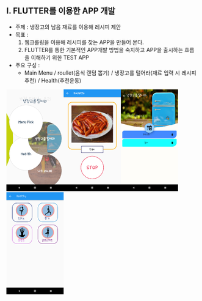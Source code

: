 ## I. FLUTTER를 이용한 APP 개발
- 주제 : 냉장고의 남음 재료를 이용해 레시피 제안
- 목표 : 
    1. 웹크롤링을 이용해 레시피를 찾는 APP을 만들어 본다.
    2. FLUTTER를 통한 기본적인 APP개발 방법을 숙지하고 APP을 출시하는 흐름을 이해하기 위한 TEST APP
- 주요 구성 : 
    + Main Menu / roullet(음식 랜덤 뽑기)  / 냉장고를 털어라(재료 입력 시 레시피 추천) / Health(추천운동)
    
<img src ="https://github.com/disco87/flutter/blob/master/image/menu.png" width="150"><img src ="https://github.com/disco87/flutter/blob/master/image/roulet.png" width="150"><img src ="https://github.com/disco87/flutter/blob/master/image/serch.png" width="150"><img src ="https://github.com/disco87/flutter/blob/master/image/health.png" width="150">
